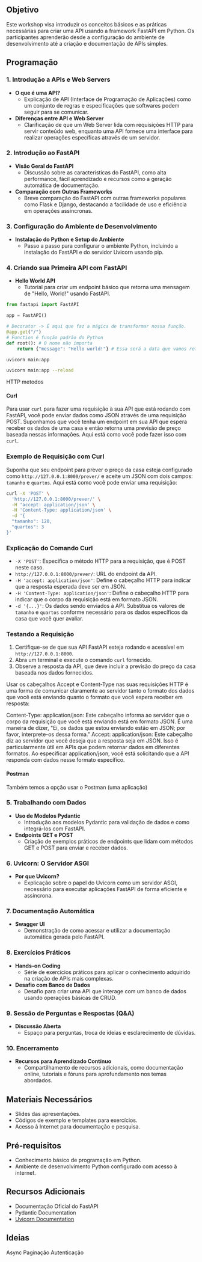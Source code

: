 ## Objetivo

Este workshop visa introduzir os conceitos básicos e as práticas necessárias para criar uma API usando a framework FastAPI em Python. Os participantes aprenderão desde a configuração do ambiente de desenvolvimento até a criação e documentação de APIs simples.

## Programação

### 1. Introdução a APIs e Web Servers

* **O que é uma API?**
    * Explicação de API (Interface de Programação de Aplicações) como um conjunto de regras e especificações que softwares podem seguir para se comunicar.
* **Diferenças entre API e Web Server**
    * Clarificação de que um Web Server lida com requisições HTTP para servir conteúdo web, enquanto uma API fornece uma interface para realizar operações específicas através de um servidor.

### 2. Introdução ao FastAPI

* **Visão Geral do FastAPI**
    * Discussão sobre as características do FastAPI, como alta performance, fácil aprendizado e recursos como a geração automática de documentação.
* **Comparação com Outras Frameworks**
    * Breve comparação do FastAPI com outras frameworks populares como Flask e Django, destacando a facilidade de uso e eficiência em operações assíncronas.

### 3. Configuração do Ambiente de Desenvolvimento

* **Instalação do Python e Setup do Ambiente**
    * Passo a passo para configurar o ambiente Python, incluindo a instalação do FastAPI e do servidor Uvicorn usando pip.

### 4. Criando sua Primeira API com FastAPI

* **Hello World API**
    * Tutorial para criar um endpoint básico que retorna uma mensagem de "Hello, World!" usando FastAPI.

```python
from fastapi import FastAPI

app = FastAPI()

# Decorator -> É aqui que faz a mágica de transformar nossa função.
@app.get("/")
# Function é função padrão do Python
def root(): # O nome não importa
    return {"message": "Hello world!"} # Essa será a data que vamos retornar ao usuário
```

```bash
uvicorn main:app
```

```bash
uvicorn main:app --reload
```

HTTP metodos

#### Curl

Para usar `curl` para fazer uma requisição à sua API que está rodando com FastAPI, você pode enviar dados como JSON através de uma requisição POST. Suponhamos que você tenha um endpoint em sua API que espera receber os dados de uma casa e então retorna uma previsão de preço baseada nessas informações. Aqui está como você pode fazer isso com `curl`.

### Exemplo de Requisição com Curl

Suponha que seu endpoint para prever o preço da casa esteja configurado como `http://127.0.0.1:8000/prever/` e aceite um JSON com dois campos: `tamanho` e `quartos`. Aqui está como você pode enviar uma requisição:

```bash
curl -X 'POST' \
  'http://127.0.0.1:8000/prever/' \
  -H 'accept: application/json' \
  -H 'Content-Type: application/json' \
  -d '{
  "tamanho": 120,
  "quartos": 3
}'
```

### Explicação do Comando Curl

* `-X 'POST'`: Especifica o método HTTP para a requisição, que é POST neste caso.
* `http://127.0.0.1:8000/prever/`: URL do endpoint da API.
* `-H 'accept: application/json'`: Define o cabeçalho HTTP para indicar que a resposta esperada deve ser em JSON.
* `-H 'Content-Type: application/json'`: Define o cabeçalho HTTP para indicar que o corpo da requisição está em formato JSON.
* `-d '{...}'`: Os dados sendo enviados à API. Substitua os valores de `tamanho` e `quartos` conforme necessário para os dados específicos da casa que você quer avaliar.

### Testando a Requisição

1. Certifique-se de que sua API FastAPI esteja rodando e acessível em `http://127.0.0.1:8000`.
2. Abra um terminal e execute o comando `curl` fornecido.
3. Observe a resposta da API, que deve incluir a previsão do preço da casa baseada nos dados fornecidos.

Usar os cabeçalhos Accept e Content-Type nas suas requisições HTTP é uma forma de comunicar claramente ao servidor tanto o formato dos dados que você está enviando quanto o formato que você espera receber em resposta:

Content-Type: application/json: Este cabeçalho informa ao servidor que o corpo da requisição que você está enviando está em formato JSON. É uma maneira de dizer, "Ei, os dados que estou enviando estão em JSON; por favor, interprete-os dessa forma."
Accept: application/json: Este cabeçalho diz ao servidor que você deseja que a resposta seja em JSON. Isso é particularmente útil em APIs que podem retornar dados em diferentes formatos. Ao especificar application/json, você está solicitando que a API responda com dados nesse formato específico.

#### Postman

Também temos a opção usar o Postman (uma aplicação)


### 5. Trabalhando com Dados

* **Uso de Modelos Pydantic**
    * Introdução aos modelos Pydantic para validação de dados e como integrá-los com FastAPI.
* **Endpoints GET e POST**
    * Criação de exemplos práticos de endpoints que lidam com métodos GET e POST para enviar e receber dados.

### 6. Uvicorn: O Servidor ASGI

* **Por que Uvicorn?**
    * Explicação sobre o papel do Uvicorn como um servidor ASGI, necessário para executar aplicações FastAPI de forma eficiente e assíncrona.

### 7. Documentação Automática

* **Swagger UI**
    * Demonstração de como acessar e utilizar a documentação automática gerada pelo FastAPI.

### 8. Exercícios Práticos

* **Hands-on Coding**
    * Série de exercícios práticos para aplicar o conhecimento adquirido na criação de APIs mais complexas.
* **Desafio com Banco de Dados**
    * Desafio para criar uma API que interage com um banco de dados usando operações básicas de CRUD.

### 9. Sessão de Perguntas e Respostas (Q&A)

* **Discussão Aberta**
    * Espaço para perguntas, troca de ideias e esclarecimento de dúvidas.

### 10. Encerramento

* **Recursos para Aprendizado Contínuo**
    * Compartilhamento de recursos adicionais, como documentação online, tutoriais e fóruns para aprofundamento nos temas abordados.

## Materiais Necessários

* Slides das apresentações.
* Códigos de exemplo e templates para exercícios.
* Acesso à Internet para documentação e pesquisa.

## Pré-requisitos

* Conhecimento básico de programação em Python.
* Ambiente de desenvolvimento Python configurado com acesso à internet.

## Recursos Adicionais

* Documentação Oficial do FastAPI
* Pydantic Documentation
* [Uvicorn Documentation](https://www.uvicorn.org/)


## Ideias

Async
Paginação
Autenticação